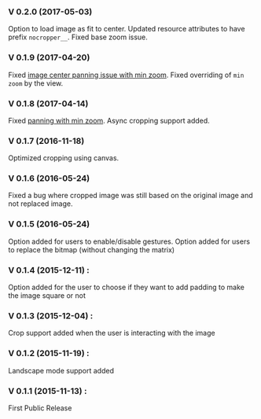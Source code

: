 ### V 0.2.0 (2017-05-03)
Option to load image as fit to center. Updated resource attributes to have prefix `nocropper__`. Fixed base zoom issue.

### V 0.1.9 (2017-04-20)
Fixed [image center panning issue with min zoom](https://github.com/jayrambhia/CropperNoCropper/issues/21). Fixed overriding of `min zoom` by the view.

### V 0.1.8 (2017-04-14)
Fixed [panning with min zoom](https://github.com/jayrambhia/CropperNoCropper/issues/10). Async cropping support added.

### V 0.1.7 (2016-11-18)
Optimized cropping using canvas.

### V 0.1.6 (2016-05-24)
Fixed a bug where cropped image was still based on the original image and not replaced image.

### V 0.1.5 (2016-05-24)
Option added for users to enable/disable gestures.
Option added for users to replace the bitmap (without changing the matrix)

### V 0.1.4 (2015-12-11) : 
Option added for the user to choose if they want to add padding to make the image square or not

### V 0.1.3 (2015-12-04) : 
Crop support added when the user is interacting with the image

### V 0.1.2 (2015-11-19) : 
Landscape mode support added

### V 0.1.1 (2015-11-13) : 
First Public Release